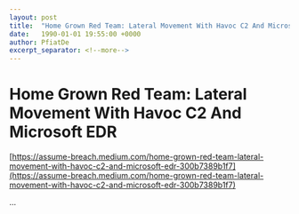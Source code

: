 ```yaml
---
layout: post
title:  "Home Grown Red Team: Lateral Movement With Havoc C2 And Microsoft EDR"
date:   1990-01-01 19:55:00 +0000
author: PfiatDe
excerpt_separator: <!--more-->
---
```


# Home Grown Red Team: Lateral Movement With Havoc C2 And Microsoft EDR

[https://assume-breach.medium.com/home-grown-red-team-lateral-movement-with-havoc-c2-and-microsoft-edr-300b7389b1f7](https://assume-breach.medium.com/home-grown-red-team-lateral-movement-with-havoc-c2-and-microsoft-edr-300b7389b1f7)

...
<!--more-->
